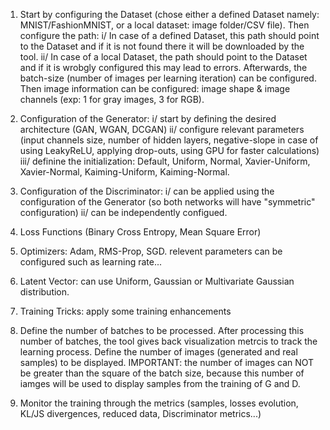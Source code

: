 1. Start by configuring the Dataset (chose either a defined Dataset namely: MNIST/FashionMNIST, or a local dataset: image folder/CSV file). Then configure the path:
    i/ In case of a defined Dataset, this path should point to the Dataset and if it is not found there it will be downloaded by the tool.
    ii/ In case of a local Dataset, the path should point to the Dataset and if it is wrobgly configured this may lead to errors.
Afterwards, the batch-size (number of images per learning iteration) can be configured.
Then image information can be configured: image shape & image channels (exp: 1 for gray images, 3 for RGB).

2. Configuration of the Generator:
    i/ start by defining the desired architecture (GAN, WGAN, DCGAN)
    ii/ configure relevant parameters (input channels size, number of hidden layers, negative-slope in case of using LeakyReLU, applying drop-outs, using GPU for faster calculations)
    iii/ definine the initialization: Default, Uniform, Normal, Xavier-Uniform, Xavier-Normal, Kaiming-Uniform, Kaiming-Normal.

3. Configuration of the Discriminator:
    i/ can be applied using the configuration of the Generator (so both networks will have "symmetric" configuration)
    ii/ can be independently configued.

4. Loss Functions (Binary Cross Entropy, Mean Square Error)

5. Optimizers: Adam, RMS-Prop, SGD.
relevent parameters can be configured such as learning rate...

6. Latent Vector: can use Uniform, Gaussian or Multivariate Gaussian distribution.

7. Training Tricks: apply some training enhancements

8. Define the number of batches to be processed. After processing this number of batches, the tool gives back visualization metrcis to track the learning process.
Define the number of images (generated and real samples) to be displayed.
IMPORTANT: the number of images can NOT be greater than the square of the batch size, because this number of iamges will be used to display samples from the training of G and D.

9. Monitor the training through the metrics (samples, losses evolution, KL/JS divergences, reduced data, Discriminator metrics...)
